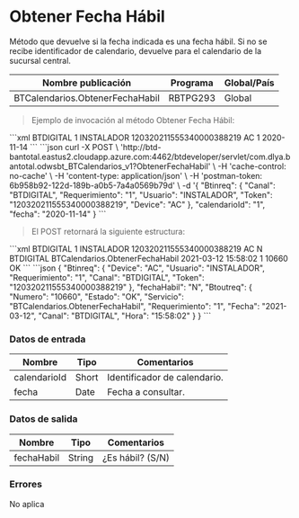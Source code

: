 # Obtener Fecha Hábil 

Método que devuelve si la fecha indicada es una fecha hábil. Si no se recibe identificador de calendario, devuelve para el calendario de la sucursal central. 

Nombre publicación | Programa | Global/País 
--------- | ----------- | ----------- 
BTCalendarios.ObtenerFechaHabil | RBTPG293 | Global 

> Ejemplo de invocación al método Obtener Fecha Hábil: 

<code-group> 
<code-block title="XML" active> 
```xml 
<soapenv:Envelope xmlns:soapenv="http://schemas.xmlsoap.org/soap/envelope/" xmlns:bts="http://uy.com.dlya.bantotal/BTSOA/"> 
   <soapenv:Header/> 
   <soapenv:Body> 
      <bts:BTCalendarios.ObtenerFechaHabil> 
         <bts:Btinreq> 
            <bts:Canal>BTDIGITAL</bts:Canal> 
            <bts:Requerimiento>1</bts:Requerimiento> 
            <bts:Usuario>INSTALADOR</bts:Usuario> 
            <bts:Token>120320211555340000388219</bts:Token> 
            <bts:Device>AC</bts:Device> 
         </bts:Btinreq> 
         <bts:calendarioId>1</bts:calendarioId> 
         <bts:fecha>2020-11-14</bts:fecha> 
      </bts:BTCalendarios.ObtenerFechaHabil> 
   </soapenv:Body> 
</soapenv:Envelope> 
``` 
</code-block> 

<code-block title="JSON"> 
```json 
curl -X POST \ 
  'http://btd-bantotal.eastus2.cloudapp.azure.com:4462/btdeveloper/servlet/com.dlya.bantotal.odwsbt_BTCalendarios_v1?ObtenerFechaHabil' \ 
  -H 'cache-control: no-cache' \ 
  -H 'content-type: application/json' \ 
  -H 'postman-token: 6b958b92-122d-189b-a0b5-7a4a0569b79d' \ 
  -d '{ 
	"Btinreq": { 
	  "Canal": "BTDIGITAL", 
	  "Requerimiento": "1", 
	  "Usuario": "INSTALADOR", 
	  "Token": "120320211555340000388219", 
	  "Device": "AC" 
	}, 
	"calendarioId": "1", 
	"fecha": "2020-11-14" 
} 
``` 
</code-block> 
</code-group> 

> El POST retornará la siguiente estructura: 

<code-group> 
<code-block title="XML" active> 
```xml 
<SOAP-ENV:Envelope xmlns:SOAP-ENV="http://schemas.xmlsoap.org/soap/envelope/" xmlns:xsd="http://www.w3.org/2001/XMLSchema" xmlns:SOAP-ENC="http://schemas.xmlsoap.org/soap/encoding/" xmlns:xsi="http://www.w3.org/2001/XMLSchema-instance"> 
   <SOAP-ENV:Body> 
      <BTCalendarios.ObtenerFechaHabilResponse xmlns="http://uy.com.dlya.bantotal/BTSOA/"> 
         <Btinreq> 
            <Canal>BTDIGITAL</Canal> 
            <Requerimiento>1</Requerimiento> 
            <Usuario>INSTALADOR</Usuario> 
            <Token>120320211555340000388219</Token> 
            <Device>AC</Device> 
         </Btinreq> 
         <fechaHabil>N</fechaHabil> 
         <Erroresnegocio></Erroresnegocio> 
         <Btoutreq> 
            <Canal>BTDIGITAL</Canal> 
            <Servicio>BTCalendarios.ObtenerFechaHabil</Servicio> 
            <Fecha>2021-03-12</Fecha> 
            <Hora>15:58:02</Hora> 
            <Requerimiento>1</Requerimiento> 
            <Numero>10660</Numero> 
            <Estado>OK</Estado> 
         </Btoutreq> 
      </BTCalendarios.ObtenerFechaHabilResponse> 
   </SOAP-ENV:Body> 
</SOAP-ENV:Envelope> 
``` 
</code-block> 

<code-block title="JSON"> 
```json 
 { 
 	"Btinreq": { 
	  "Device": "AC", 
	  "Usuario": "INSTALADOR", 
	  "Requerimiento": "1", 
	  "Canal": "BTDIGITAL", 
	  "Token": "120320211555340000388219" 
	}, 
	"fechaHabil": "N", 
	"Btoutreq": { 
	  "Numero": "10660", 
	  "Estado": "OK", 
	  "Servicio": "BTCalendarios.ObtenerFechaHabil", 
	  "Requerimiento": "1", 
	  "Fecha": "2021-03-12", 
	  "Canal": "BTDIGITAL", 
	  "Hora": "15:58:02" 
	} 
 } 
``` 
</code-block> 
</code-group> 

### Datos de entrada 

Nombre | Tipo | Comentarios 
--------- | ----------- | ----------- 
calendarioId | Short | Identificador de calendario. 
fecha | Date | Fecha a consultar. 

### Datos de salida 

Nombre | Tipo | Comentarios 
--------- | ----------- | ----------- 
fechaHabil | String | ¿Es hábil? (S/N) 

### Errores 

No aplica 

 
